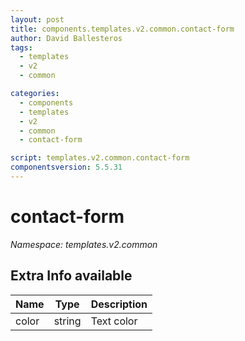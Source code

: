 ```yaml
---
layout: post
title: components.templates.v2.common.contact-form
author: David Ballesteros
tags:
  - templates
  - v2
  - common

categories:
  - components
  - templates
  - v2
  - common
  - contact-form

script: templates.v2.common.contact-form
componentsversion: 5.5.31
---
```

# contact-form

*Namespace: templates.v2.common*

## Extra Info available

| Name | Type | Description |
| --- | --- | --- |
| color | string | Text color |